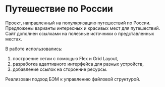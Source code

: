 # Путешествие по России

Проект, направленный на популяризацию путешествий по России. Предложены варианты интересных и красивых мест для путешествий. Сайт дополнен ссылками на полезные источники о представленных местах.<br>

В работе использовались:

1. построение сетки с помощью Flex и Grid Layout,
2. разработка адаптивного интерфейса для разных устройств,
3. добавление ссылок на сторонние ресурсы.

Реализован подход БЭМ к управлению файловой структурой.

